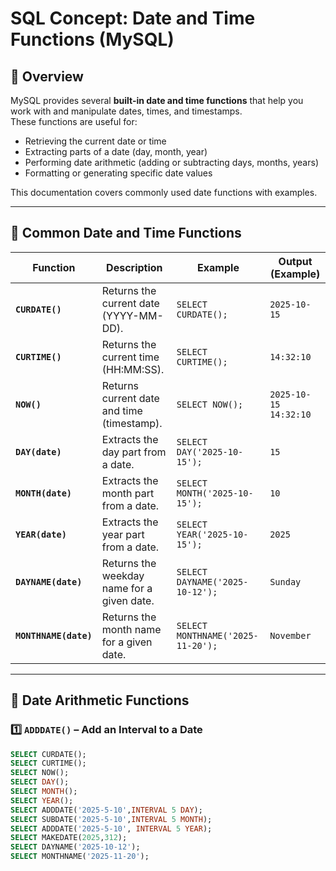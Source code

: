 # SQL Concept: Date and Time Functions (MySQL)

## 📘 Overview
MySQL provides several **built-in date and time functions** that help you work with and manipulate dates, times, and timestamps.  
These functions are useful for:
- Retrieving the current date or time
- Extracting parts of a date (day, month, year)
- Performing date arithmetic (adding or subtracting days, months, years)
- Formatting or generating specific date values

This documentation covers commonly used date functions with examples.

---

## 🧩 Common Date and Time Functions

| Function | Description | Example | Output (Example) |
|-----------|--------------|----------|------------------|
| **`CURDATE()`** | Returns the current date (YYYY-MM-DD). | `SELECT CURDATE();` | `2025-10-15` |
| **`CURTIME()`** | Returns the current time (HH:MM:SS). | `SELECT CURTIME();` | `14:32:10` |
| **`NOW()`** | Returns current date and time (timestamp). | `SELECT NOW();` | `2025-10-15 14:32:10` |
| **`DAY(date)`** | Extracts the day part from a date. | `SELECT DAY('2025-10-15');` | `15` |
| **`MONTH(date)`** | Extracts the month part from a date. | `SELECT MONTH('2025-10-15');` | `10` |
| **`YEAR(date)`** | Extracts the year part from a date. | `SELECT YEAR('2025-10-15');` | `2025` |
| **`DAYNAME(date)`** | Returns the weekday name for a given date. | `SELECT DAYNAME('2025-10-12');` | `Sunday` |
| **`MONTHNAME(date)`** | Returns the month name for a given date. | `SELECT MONTHNAME('2025-11-20');` | `November` |

---

## 🧠 Date Arithmetic Functions

### 1️⃣ `ADDDATE()` – Add an Interval to a Date
```sql
SELECT CURDATE();
SELECT CURTIME();
SELECT NOW();
SELECT DAY();
SELECT MONTH();
SELECT YEAR();
SELECT ADDDATE('2025-5-10',INTERVAL 5 DAY);
SELECT SUBDATE('2025-5-10',INTERVAL 5 MONTH);
SELECT ADDDATE('2025-5-10', INTERVAL 5 YEAR);
SELECT MAKEDATE(2025,312);
SELECT DAYNAME('2025-10-12');
SELECT MONTHNAME('2025-11-20');